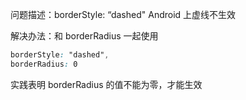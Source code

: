 问题描述：borderStyle: “dashed"    Android 上虚线不生效



解决办法：和 borderRadius 一起使用

```css
borderStyle: "dashed",
borderRadius: 0
```

实践表明 borderRadius 的值不能为零，才能生效